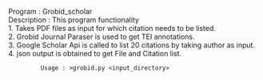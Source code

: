 Program : Grobid_scholar    
Description : This program functionality    
             1. Takes PDF files as input for which citation needs to be listed.     
             2. Grobid Journal Paraser is used to get TEI annotations.   
             3. Google Scholar Api is called to list 20 citations by taking author as input. 
             4. json output is obtained to get File and Citation list.  
             
             
             Usage : >grobid.py <input_directory> 
